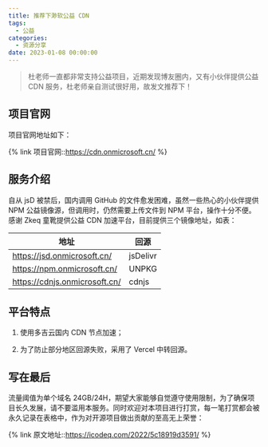 ```yaml
---
title: 推荐下渺软公益 CDN
tags:
  - 公益
categories:
  - 资源分享
date: 2023-01-08 00:00:00
---
```


> 杜老师一直都非常支持公益项目，近期发现博友圈内，又有小伙伴提供公益 CDN 服务，杜老师亲自测试很好用，故发文推荐下！

<!-- more -->

## 项目官网

项目官网地址如下：

{% link 项目官网::https://cdn.onmicrosoft.cn/ %}

## 服务介绍

自从 jsD 被禁后，国内调用 GitHub 的文件愈发困难，虽然一些热心的小伙伴提供 NPM 公益镜像源，但调用时，仍然需要上传文件到 NPM 平台，操作十分不便。感谢 Zkeq 童靴提供公益 CDN 加速平台，目前提供三个镜像地址，如表：

| 地址 | 回源 |
| - | - |
| https://jsd.onmicrosoft.cn/ | jsDelivr |
| https://npm.onmicrosoft.cn/ | UNPKG |
| https://cdnjs.onmicrosoft.cn/ | cdnjs |

## 平台特点

1. 使用多吉云国内 CDN 节点加速； 

2. 为了防止部分地区回源失败，采用了 Vercel 中转回源。

## 写在最后

流量阈值为单个域名 24GB/24H，期望大家能够自觉遵守使用限制，为了确保项目长久发展，请不要滥用本服务。同时欢迎对本项目进行打赏，每一笔打赏都会被永久记录在表格中，作为对开源项目做出贡献的至高无上荣誉：

{% link 原文地址::https://icodeq.com/2022/5c18919d3591/ %}